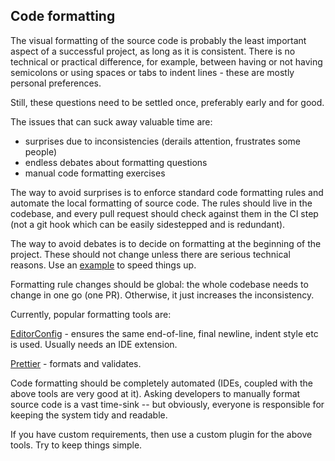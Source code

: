 ## Code formatting

The visual formatting of the source code is probably the least important aspect of a successful project, as long as it is consistent. There is no technical or practical difference, for example, between having or not having semicolons or using spaces or tabs to indent lines - these are mostly personal preferences.

Still, these questions need to be settled once, preferably early and for good.

The issues that can suck away valuable time are:

* surprises due to inconsistencies (derails attention, frustrates some people)
* endless debates about formatting questions
* manual code formatting exercises

The way to avoid surprises is to enforce standard code formatting rules and automate the local formatting of source code. The rules should live in the codebase, and every pull request should check against them in the CI step (not a git hook which can be easily sidestepped and is redundant).

The way to avoid debates is to decide on formatting at the beginning of the project. These should not change unless there are serious technical reasons. Use an [example](https://github.com/thekarel/best-practices-example) to speed things up.

Formatting rule changes should be global: the whole codebase needs to change in one go (one PR). Otherwise, it just increases the inconsistency.

Currently, popular formatting tools are:

[EditorConfig](https://editorconfig.org/) - ensures the same end-of-line, final newline, indent style etc is used. Usually needs an IDE extension.

[Prettier](https://prettier.io/) - formats and validates.

Code formatting should be completely automated (IDEs, coupled with the above tools are very good at it). Asking developers to manually format source code is a vast time-sink -- but obviously, everyone is responsible for keeping the system tidy and readable.

If you have custom requirements, then use a custom plugin for the above tools. Try to keep things simple.
